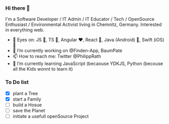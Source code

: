 ### Hi there 👋
I'm a Software Developer / IT Admin / IT Educator / Tech / OpenSource Enthusiast / Environmental Activist living in Chemnitz, Germany. Interested in everything web.

- :eyes: Eyes on: JS :yellow_heart:, TS :blue_heart:, Angular :heart:, React :blue_heart:, Java (Android) :robot:, Swift (iOS) :apple:
- 🔭 I’m currently working on @Finden-App, BaumPate
- 📫 How to reach me: Twitter @PhilippRath
- 🌱 I’m currently learning JavaScript (becaouse YDKJS, Python (becouse all the Kids wonnt to learn it)

### To Do list
- [x] plant a Tree
- [x] start a Family
- [ ] build a Hosue
- [ ] save the Planet
- [ ] initiate a usefull openSource Project

<!--- 
- 👯 I’m looking to collaborate on ...
- 🤔 I’m looking for help with ...
- 💬 Ask me about ...
- 😄 Pronouns: ...
- ⚡ Fun fact: ...
-->
